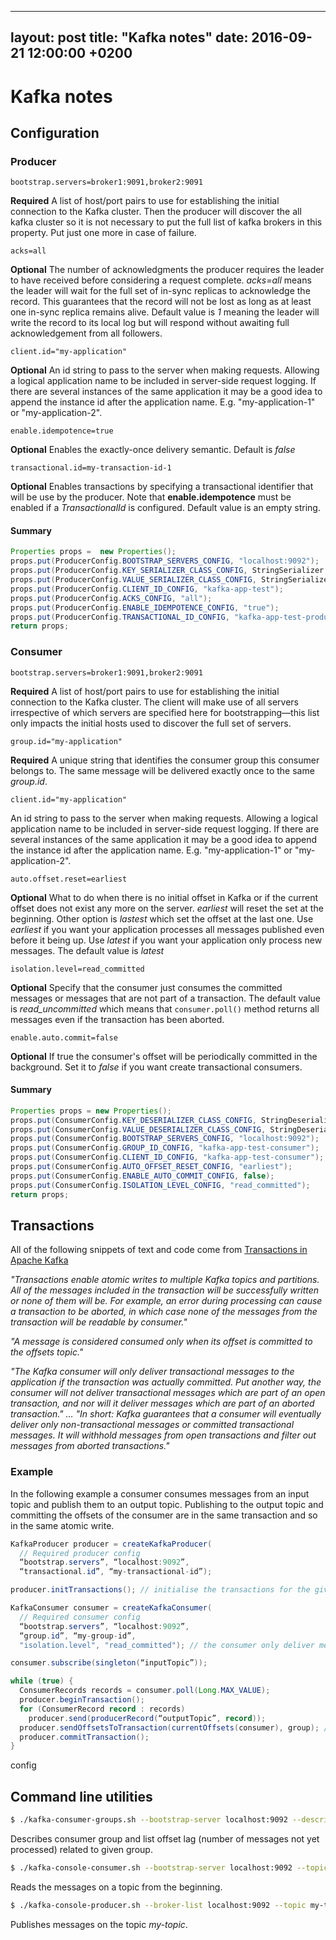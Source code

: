 
---
layout: post
title:  "Kafka notes"
date:   2016-09-21 12:00:00 +0200
---

# Kafka notes

## Configuration

### Producer

```
bootstrap.servers=broker1:9091,broker2:9091
```

**Required** A list of host/port pairs to use for establishing the initial connection to the Kafka cluster. Then the producer will discover the all kafka cluster so it is not necessary to put the full list of kafka brokers in this property. Put just one more in case of failure.

```
acks=all
```

**Optional** The number of acknowledgments the producer requires the leader to have received before considering a request complete. *acks=all* means the leader will wait for the full set of in-sync replicas to acknowledge the record. This guarantees that the record will not be lost as long as at least one in-sync replica remains alive. Default value is *1* meaning the leader will write the record to its local log but will respond without awaiting full acknowledgement from all followers.

```
client.id="my-application"
```

**Optional** An id string to pass to the server when making requests. Allowing a logical application name to be included in server-side request logging. If there are several instances of the same application it may be a good idea to append the instance id after the application name. E.g. "my-application-1" or "my-application-2".

```
enable.idempotence=true
```

**Optional** Enables the exactly-once delivery semantic. Default is *false*

```
transactional.id=my-transaction-id-1
```

**Optional** Enables transactions by specifying a transactional identifier that will be use by the producer. Note that **enable.idempotence** must be enabled if a *TransactionalId* is configured. Default value is an empty string.

#### Summary

```java
Properties props =  new Properties();
props.put(ProducerConfig.BOOTSTRAP_SERVERS_CONFIG, "localhost:9092");
props.put(ProducerConfig.KEY_SERIALIZER_CLASS_CONFIG, StringSerializer.class);
props.put(ProducerConfig.VALUE_SERIALIZER_CLASS_CONFIG, StringSerializer.class);
props.put(ProducerConfig.CLIENT_ID_CONFIG, "kafka-app-test");
props.put(ProducerConfig.ACKS_CONFIG, "all");
props.put(ProducerConfig.ENABLE_IDEMPOTENCE_CONFIG, "true");
props.put(ProducerConfig.TRANSACTIONAL_ID_CONFIG, "kafka-app-test-producer-1");
return props;
```

### Consumer

```
bootstrap.servers=broker1:9091,broker2:9091
```

**Required** A list of host/port pairs to use for establishing the initial connection to the Kafka cluster. The client will make use of all servers irrespective of which servers are specified here for bootstrapping—this list only impacts the initial hosts used to discover the full set of servers.


```
group.id="my-application"
```

**Required** A unique string that identifies the consumer group this consumer belongs to. The same message will be delivered exactly once to the same *group.id*. 

```
client.id="my-application"
```

An id string to pass to the server when making requests. Allowing a logical application name to be included in server-side request logging. If there are several instances of the same application it may be a good idea to append the instance id after the application name. E.g. "my-application-1" or "my-application-2".

```
auto.offset.reset=earliest
```

**Optional** What to do when there is no initial offset in Kafka or if the current offset does not exist any more on the server. *earliest* will reset the set at the beginning. Other option is *lastest* which set the offset at the last one. Use *earliest* if you want your application processes all messages published even before it being up. Use *latest* if you want your application only process new messages. The default value is *latest*

```
isolation.level=read_committed
```

**Optional** Specify that the consumer just consumes the committed messages or messages that are not part of a transaction. The default value is *read_uncommitted* which means that `consumer.poll()` method returns all messages even if the transaction has been aborted.

```
enable.auto.commit=false
```
**Optional** If true the consumer's offset will be periodically committed in the background. Set it to *false* if you want create transactional consumers.

#### Summary

```java
Properties props = new Properties();
props.put(ConsumerConfig.KEY_DESERIALIZER_CLASS_CONFIG, StringDeserializer.class);
props.put(ConsumerConfig.VALUE_DESERIALIZER_CLASS_CONFIG, StringDeserializer.class);
props.put(ConsumerConfig.BOOTSTRAP_SERVERS_CONFIG, "localhost:9092");
props.put(ConsumerConfig.GROUP_ID_CONFIG, "kafka-app-test-consumer");
props.put(ConsumerConfig.CLIENT_ID_CONFIG, "kafka-app-test-consumer");
props.put(ConsumerConfig.AUTO_OFFSET_RESET_CONFIG, "earliest");
props.put(ConsumerConfig.ENABLE_AUTO_COMMIT_CONFIG, false);
props.put(ConsumerConfig.ISOLATION_LEVEL_CONFIG, "read_committed");
return props;
```

## Transactions

All of the following snippets of text and code come from [Transactions in Apache Kafka](https://www.confluent.io/blog/transactions-apache-kafka/)

*"Transactions enable atomic writes to multiple Kafka topics and partitions. All of the messages included in the transaction will be successfully written or none of them will be. For example, an error during processing can cause a transaction to be aborted, in which case none of the messages from the transaction will be readable by consumer."*

*"A message is considered consumed only when its offset is committed to the offsets topic."*

*"The Kafka consumer will only deliver transactional messages to the application if the transaction was actually committed. Put another way, the consumer will not deliver transactional messages which are part of an open transaction, and nor will it deliver messages which are part of an aborted transaction." … "In short: Kafka guarantees that a consumer will eventually deliver only non-transactional messages or committed transactional messages. It will withhold messages from open transactions and filter out messages from aborted transactions."*

### Example

In the following example a consumer consumes messages from an input topic and publish them to an output topic. Publishing to the output topic and committing the offsets of the consumer are in the same transaction and so in the same atomic write.

```java
KafkaProducer producer = createKafkaProducer(
  // Required producer config
  “bootstrap.servers”, “localhost:9092”,
  “transactional.id”, “my-transactional-id”);

producer.initTransactions(); // initialise the transactions for the given producer. Should only be executed once per producer.

KafkaConsumer consumer = createKafkaConsumer(
  // Required consumer config
  “bootstrap.servers”, “localhost:9092”,
  “group.id”, “my-group-id”,
  "isolation.level", "read_committed"); // the consumer only deliver messages of committed transactions or non transactional messages

consumer.subscribe(singleton(“inputTopic”));

while (true) {
  ConsumerRecords records = consumer.poll(Long.MAX_VALUE);
  producer.beginTransaction();
  for (ConsumerRecord record : records)
    producer.send(producerRecord(“outputTopic”, record));
  producer.sendOffsetsToTransaction(currentOffsets(consumer), group); // publish the offsets of the consumer
  producer.commitTransaction();
}
```
config

## Command line utilities

```bash
$ ./kafka-consumer-groups.sh --bootstrap-server localhost:9092 --describe --group kafkaspring-consumer
```

Describes consumer group and list offset lag (number of messages not yet processed) related to given group.

```bash
$ ./kafka-console-consumer.sh --bootstrap-server localhost:9092 --topic my-topic --from-beginning
```

Reads the messages on a topic from the beginning.

```bash
$ ./kafka-console-producer.sh --broker-list localhost:9092 --topic my-topic
```

Publishes messages on the topic *my-topic*.
